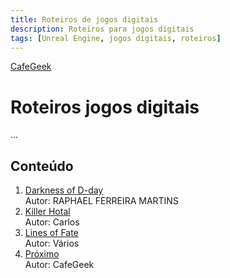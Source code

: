 ```yaml
---
title: Roteiros de jogos digitais
description: Roteiros para jogos digitais
tags: [Unreal Engine, jogos digitais, roteiros]
---
```


[CafeGeek](http://cafegeek.eti.br)

# Roteiros jogos digitais
...    
## Conteúdo

1. [Darkness of D-day](darkness_of_day.html)    
  Autor: RAPHAEL FERREIRA MARTINS
1. [Killer Hotal](killer_hotel.html)    
    Autor: Carlos
1. [Lines of Fate](lines_of_fate.html)    
    Autor: Vários
1. [Próximo](#)   
  Autor: CafeGeek
